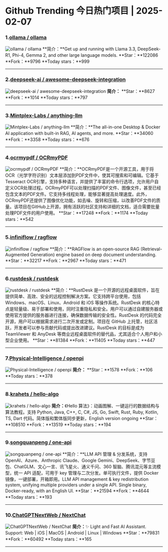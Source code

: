 # Github Trending 今日热门项目 | 2025-02-07
### 1.[ollama / ollama](https://github.com/ollama/ollama)

![ollama / ollama](https://opengraph.githubassets.com/78d339545b7d5f3356790ae64251b4257ec5807a3f47d048e3dd937d918a4bce/ollama/ollama)
**简介：**Get up and running with Llama 3.3, DeepSeek-R1, Phi-4, Gemma 2, and other large language models.
**Star：**122086
**Fork：**9796
**Today stars：**999

---

### 2.[deepseek-ai / awesome-deepseek-integration](https://github.com/deepseek-ai/awesome-deepseek-integration)

![deepseek-ai / awesome-deepseek-integration](https://opengraph.githubassets.com/03556ae2e0a18f3f8db6b59a7f68cfac6e5aef0a6d6496fa9aacc27d0c1c9087/deepseek-ai/awesome-deepseek-integration)
**简介：**
**Star：**8627
**Fork：**1014
**Today stars：**797

---

### 3.[Mintplex-Labs / anything-llm](https://github.com/Mintplex-Labs/anything-llm)

![Mintplex-Labs / anything-llm](https://repository-images.githubusercontent.com/649170660/c5b68040-7062-4d38-bf7f-f6e57c8d2396)
**简介：**The all-in-one Desktop & Docker AI application with built-in RAG, AI agents, and more.
**Star：**34060
**Fork：**3358
**Today stars：**676

---

### 4.[ocrmypdf / OCRmyPDF](https://github.com/ocrmypdf/OCRmyPDF)

![ocrmypdf / OCRmyPDF](https://repository-images.githubusercontent.com/15333471/e04d2d80-a1ce-11e9-9a19-3c7090039f98)
**简介：**OCRmyPDF是一个开源工具，用于将OCR（光学字符识别）文本层添加到PDF文件中，使其可搜索和可编辑。它基于Tesseract OCR引擎，支持多种语言，并提供了丰富的命令行选项，允许用户自定义OCR处理过程。OCRmyPDF可以处理扫描的PDF文件、图像文件，甚至已经包含文本的PDF文件。它支持多线程处理，能够显著提高处理速度。此外，OCRmyPDF还提供了图像优化功能，如去噪、旋转和压缩，以改善PDF文件的质量。该项目在GitHub上开源，拥有活跃的社区支持和详细的文档，适合需要批量处理PDF文件的用户使用。
**Star：**17248
**Fork：**1174
**Today stars：**542

---

### 5.[infiniflow / ragflow](https://github.com/infiniflow/ragflow)

![infiniflow / ragflow](https://opengraph.githubassets.com/77de2a6f6c6fd44f5d85e591da0608a4715ab8c0c7cccb50289c2d0278df611f/infiniflow/ragflow)
**简介：**RAGFlow is an open-source RAG (Retrieval-Augmented Generation) engine based on deep document understanding.
**Star：**32217
**Fork：**2967
**Today stars：**471

---

### 6.[rustdesk / rustdesk](https://github.com/rustdesk/rustdesk)

![rustdesk / rustdesk](https://repository-images.githubusercontent.com/299354207/a577aeea-619e-4f64-8dec-19f2550e7500)
**简介：**RustDesk 是一个开源的远程桌面软件，旨在提供简单、高效、安全的远程控制解决方案。它支持跨平台使用，包括 Windows、macOS、Linux、Android 和 iOS 等操作系统。RustDesk 的核心特点是轻量级、易于部署和使用，同时注重隐私和安全。用户可以通过自建服务器或使用官方提供的服务器进行连接，确保数据传输的安全性。RustDesk 的代码完全开源，用户可以根据需求进行二次开发或定制。项目在 GitHub 上托管，社区活跃，开发者可以参与贡献代码或提出改进建议。RustDesk 的目标是成为 TeamViewer 和 AnyDesk 等商业远程桌面软件的替代品，尤其适合个人用户和小型企业使用。
**Star：**81384
**Fork：**11405
**Today stars：**447

---

### 7.[Physical-Intelligence / openpi](https://github.com/Physical-Intelligence/openpi)

![Physical-Intelligence / openpi](https://opengraph.githubassets.com/a0ca0f591dc14010bb6e8d74914eb6936a120e34a1397c77fd38297a577cea35/Physical-Intelligence/openpi)
**简介：**
**Star：**1578
**Fork：**106
**Today stars：**378

---

### 8.[krahets / hello-algo](https://github.com/krahets/hello-algo)

![krahets / hello-algo](https://repository-images.githubusercontent.com/561730219/1ac67cc3-1d7d-4e16-9f36-54f8d0e0b67c)
**简介：**《Hello 算法》：动画图解、一键运行的数据结构与算法教程。支持 Python, Java, C++, C, C#, JS, Go, Swift, Rust, Ruby, Kotlin, TS, Dart 代码。简体版和繁体版同步更新，English version ongoing
**Star：**108510
**Fork：**13519
**Today stars：**194

---

### 9.[songquanpeng / one-api](https://github.com/songquanpeng/one-api)

![songquanpeng / one-api](https://opengraph.githubassets.com/ad9e80fa7fedbe0927d6991fd0297be61efbe83aadb3fbd84888f208e07ff7fd/songquanpeng/one-api)
**简介：**LLM API 管理 & 分发系统，支持 OpenAI、Azure、Anthropic Claude、Google Gemini、DeepSeek、字节豆包、ChatGLM、文心一言、讯飞星火、通义千问、360 智脑、腾讯混元等主流模型，统一 API 适配，可用于 key 管理与二次分发。单可执行文件，提供 Docker 镜像，一键部署，开箱即用。LLM API management & key redistribution system, unifying multiple providers under a single API. Single binary, Docker-ready, with an English UI.
**Star：**21594
**Fork：**4644
**Today stars：**193

---

### 10.[ChatGPTNextWeb / NextChat](https://github.com/ChatGPTNextWeb/NextChat)

![ChatGPTNextWeb / NextChat](https://repository-images.githubusercontent.com/612344730/c1094754-15d6-4919-af39-2cd6c45401f9)
**简介：**✨ Light and Fast AI Assistant. Support: Web | iOS | MacOS | Android | Linux | Windows
**Star：**79831
**Fork：**60492
**Today stars：**165

---

